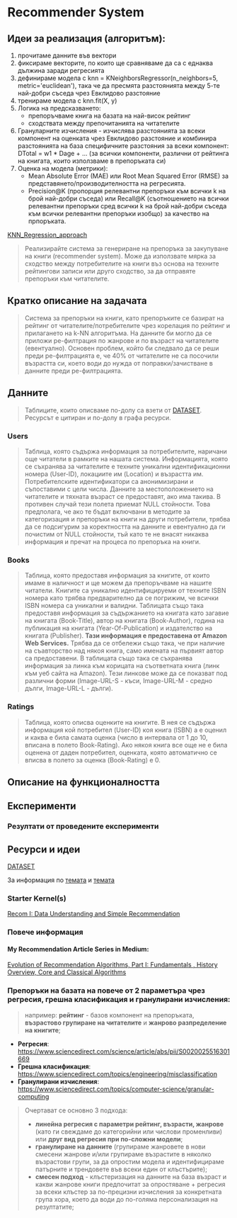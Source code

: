 # Recommender System

## Идеи за реализация (алгоритъм):
1. прочитаме данните във вектори
2. фиксираме векторите, по които ще сравняваме да са с еднаква дължина заради регресията
3. дефинираме модела с knn = KNeighborsRegressor(n_neighbors=5, metric='euclidean'), така че да пресмята разстоянията между 5-те най-добри съседа чрез Евклидово разстояние
4. тренираме модела с knn.fit(X, y)
5. Логика на предсказването:
	- препоръчваме книга на базата на най-висок рейтинг
	- сходствата между препочитанията на читателите
6. Грануларните изчисления - изчислява разстоянията за всеки компонент на оценката чрез Евклидово разстояние и комбинира разстоянията на база специфичните разстояния за всеки компонент:
	DTotal = w1 * Dage + ... (за всички компоненти, различни от рейтинга на книгата, които използваме в препоръката си)
7. Оценка на модела (метрики):
	- Mean Absolute Error (MAE) или Root Mean Squared Error (RMSE) за представянето/производителността на регресията.
	- Precision@K (пропорция релевантни препоръки към всички k на брой най-добри съседа) или Recall@K (съотношението на всички релевантни препоръки сред всички k на брой най-добри съседа към всички релевантни препоръки изобщо) за качество на прпоръката.

[KNN_Regression_approach](https://medium.com/@leam.a.murphy/personalized-book-recommendations-with-k-nearest-neighbors-442ce4dad44c)

> Реализирайте система за генериране на препоръка за закупуване на книги
> (recommender system). Може да използвате мярка за сходство между потребителите
> на книги въз основа на техните рейтингови записи или друго сходство, за да
> отправяте препоръки към читателите.

## Кратко описание на задачата
> Система за препоръки на книги, като препоръките се базират на рейтинг от читателите/потребителите чрез корелация по рейтинг и прилагането на k-NN алгоритъма. На данните би могло да се приложи ре-филтрация по жанрове и по възраст на читателите (евентуално). Основен проблем, който би следвало да се реши преди ре-филтрацията е, че 40% от читателите не са посочили възрастта си, което води до нужда от поправки/зачистване в данните преди ре-филтрацията.

## Данните
> Таблиците, които описваме по-долу са взети от [DATASET](https://www.kaggle.com/datasets/arashnic/book-recommendation-dataset). Ресурсът е цитиран и по-долу в графа ресурси.

### Users
> Таблица, която съдържа информация за потребителите, наричани още читатели в рамките на нашата система. Информацията, която се съхранява за читателите е техните уникални идентификационни номера (User-ID), локациите им (Location) и възрастта им. Потребителските идентификатори са анонимизирани и съпоставими с цели числа. Данните за местоположението на читателите и тяхната възраст се предоставят, ако има такива. В противен случай тези полета приемат NULL стойности. Това предполага, че ако те бъдат включвани в методите за категоризация и препоръки на книги на други потребители, трябва да се подсигурим за коректността на данните и евентуално да ги почистим от NULL стойности, тъй като те не внасят никаква информация и пречат на процеса по препоръка на книги.

### Books
> Таблица, която предоставя информация за книгите, от които имаме в наличност и ще можем да препоръчваме на нашите читатели. Книгите са уникално идентифицируеми от техните ISBN номера като трябва предварително да се погрижим, че всички ISBN номера са уникални и валидни. Таблицата също така предоставя информация за съдържанието на книгата като загавие на книгата (Book-Title), автор на книгата (Book-Author), година на публикация на книгата (Year-Of-Publication) и издателство на книгата (Publisher). **Тази информация е предоставена от Amazon Web Services.** Трябва да се отбележи също така, че при наличие на съавторство над някоя книга, само имената на първият автор са предоставени. В таблицата също така се съхранява информация за линка към корицата на съответната книга (линк към уеб сайта на Amazon). Тези линкове може да се показват под различни форми (Image-URL-S - къси, Image-URL-M - средно дълги, Image-URL-L - дълги).

### Ratings
> Таблица, която описва оценките на книгите. В нея се съдържа информация кой потребител (User-ID) коя книга (ISBN) а е оценил и каква е била самата оценка (число в интервала от 1 до 10, вписана в полето Book-Rating). Ако някоя книга все още не е била оценена от даден потребител, оценката, която автоматично се вписва в полето за оценка (Book-Rating) е 0.

## Описание на функционалността

## Експерименти

### Резултати от проведените експерименти

## Ресурси и идеи
[DATASET](https://www.kaggle.com/datasets/arashnic/book-recommendation-dataset)

За информация по [темата](https://towardsdatascience.com/how-did-we-build-bookrecommender-systems-in-an-hour-the-fundamentals-dfee054f978e)
и [темата](https://towardsdatascience.com/how-did-we-build-book-recommender-systems-in-anhour-%20part-2-k-nearest-neighbors-and-matrix-c04b3c2ef55c)

### Starter Kernel(s)

[Recom I: Data Understanding and Simple Recommendation](https://www.kaggle.com/arashnic/recom-i-data-understanding-and-simple-recomm)

### Повече информация

#### My Recommendation Article Series in Medium:

[Evolution of Recommendation Algorithms, Part I: Fundamentals , History Overview, Core and Classical Algorithms](https://medium.com/@anicomanesh/evolution-of-recommendation-algorithms-part-i-fundamentals-and-classical-recommendation-bb1c0bce78a9)

### Препоръки на базата на повече от 2 параметъра чрез регресия, грешна класификация и гранулирани изчисления:
> например: **рейтинг** - базов компонент на препоръката, **възрастово групиране на читателите** и **жанрово разпределение на книгите**;
- **Регресия**: https://www.sciencedirect.com/science/article/abs/pii/S0020025516301669
- **Грешна класификация**: https://www.sciencedirect.com/topics/engineering/misclassification
- **Гранулирани изчисления**: https://www.sciencedirect.com/topics/computer-science/granular-computing

> Очертават се основно 3 подхода:
> - **линейна регресия с параметри рейтинг, възрасти, жанрове** (като ги свеждаме до категорийни или числови променливи) или **друг вид регресия при по-сложни модели**;
> - **гранулиране на данните** (групираме жанровете в нови смесени жанрове и/или групираме възрастите в няколко възрастови групи, за да опростим модела и идентифицираме патърните и трендовете във всеки един от клъстърите);
> - **смесен подход** - клъстеризация на данните на база възраст и какви жанрове книги предпочитат за опростяване + регресия за всеки клъстер за по-прецизни изчисления за конкретната група хора, което да води до по-голяма персонализация на резултатите;
